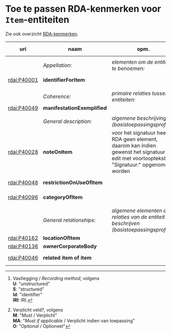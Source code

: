 # Toe te passen RDA-kenmerken voor `Item`-entiteiten

Zie ook overzicht [RDA-kenmerken](RDA-kenmerken.md).

| uri | naam | opm. | range | vastlegging [^1] | verpl.? [^2] | max. | waarde |
| --- | --- | --- | --- | --- | --- | --- | --- |
||
|| *Appellation:* | *elementen om de entiteit te benoemen:* ||| M | >1 |
| [rdai:P40001](http://rdaregistry.info/Elements/i/P40001) | **identifierForItem** || `Nomen` | Id | M | 1 | barcode, URN |
||
|| *Coherence:* | *primaire relaties tussen entiteiten:* ||| M | >1 |
| [rdai:P40049](http://rdaregistry.info/Elements/i/P40049) | **manifestationExemplified** || `Manifestation` | S / Id / IRI | M | 1 |
||
||	*General description:*	| *algemene beschrijving (basistoepassingsprofiel):* |
| [rdai:P40028](http://rdaregistry.info/Elements/i/P40028) | **noteOnItem** | voor het signatuur heeft RDA geen element, daarom kan indien gewenst het signatuur in edit met voorlooptekst "Signatuur:" opgenomen worden || U | O | >1 |
| [rdai:P40048](http://rdaregistry.info/Elements/i/P40048) | **restrictionOnUseOfItem** ||| U / S / Id / IRI | MA | 1 |
| [rdai:P40096](http://rdaregistry.info/Elements/i/P40096) | **categoryOfItem** ||| U / S / Id / IRI | O | 1 |
||
|| *General relationships:* | *algemene elementen om relaties van de entiteit te beschrijven (basistoepassingsprofiel):* |
| [rdai:P40162](http://rdaregistry.info/Elements/i/P40162) | **locationOfItem** || `Place` | S | M | 1 |
| [rdai:P40136](http://rdaregistry.info/Elements/i/P40136) | **ownerCorporateBody** || `CorporateBody` | S / Id / IRI | M | 1 |
| [rdai:P40046](http://rdaregistry.info/Elements/i/P40046) | **related item of item** || `Item` | U / S / Id / IRI | O | >1 |

[^1]: Vastlegging / *Recording method*, volgens <br>**U**: "unstructured"<br>**S**: "structured"<br>**Id**: "identifier" <br>**IRI**: IRI.
[^2]: Verplicht veld?, volgens <br>**M**: "*Must* / Verplicht"<br>**MA**: "*Must if applicable* / Verplicht indien van toepassing"<br>**O**: "*Optional* / Optioneel" 
